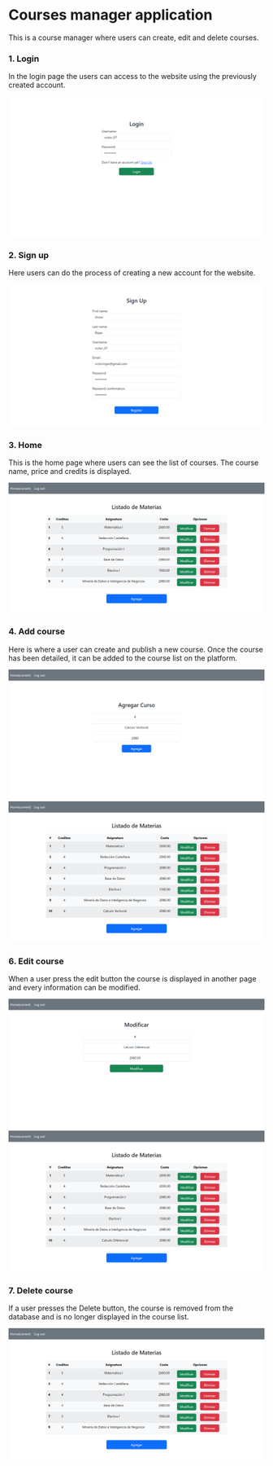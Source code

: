 # Courses manager application

This is a course manager where users can create, edit and delete courses.

### 1. Login

In the login page the users can access to the website using the previously created account.

![login](./CRUD/static/img/login.png)

### 2. Sign up

Here users can do the process of creating a new account for the website.

![sign-up](./CRUD/static/img/sign-up.png)

### 3. Home

This is the home page where users can see the list of courses. The course name, price and credits is displayed.

![home](./CRUD/static/img/home.png)

### 4. Add course

Here is where a user can create and publish a new course. Once the course has been detailed, it can be added to the course list on the platform.

![add-course](./CRUD/static/img/add-course.png)
![add-course](./CRUD/static/img/add-new-course.png)

### 6. Edit course

When a user press the edit button the course is displayed in another page and every information can be modified.

![edit-course](./CRUD/static/img/edit-course.png)
![edit-course](./CRUD/static/img/edit-new-course.png)

### 7. Delete course

If a user presses the Delete button, the course is removed from the database and is no longer displayed in the course list.

![delete-course](./CRUD/static/img/delete-course.png)
